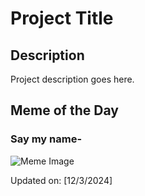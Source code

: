 # Project Title

## Description

Project description goes here.

## Meme of the Day

### Say my name-
![Meme Image](https://i.redd.it/25azr0cedf4e1.png)

Updated on: [12/3/2024]